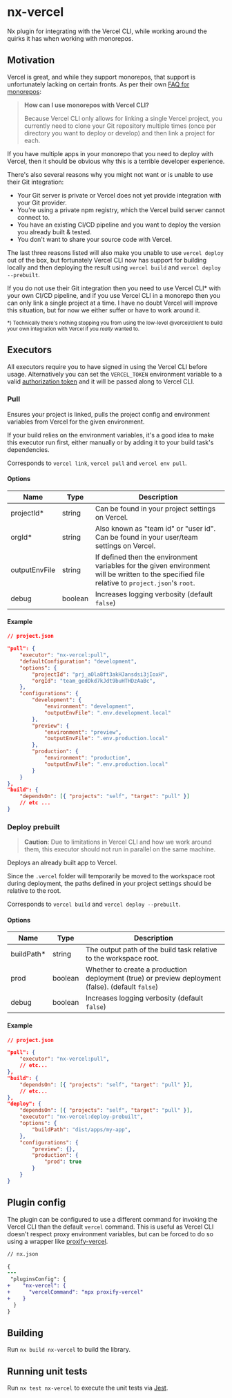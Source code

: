 # nx-vercel

Nx plugin for integrating with the Vercel CLI, while working around the quirks it has when working with monorepos.

## Motivation

Vercel is great, and while they support monorepos, that support is unfortunately lacking on certain fronts. As per their own [FAQ for monorepos](https://vercel.com/blog/monorepos#faq):

> **How can I use monorepos with Vercel CLI?**
>
> Because Vercel CLI only allows for linking a single Vercel project, you currently need to clone your Git repository multiple times (once per directory you want to deploy or develop) and then link a project for each.

If you have multiple apps in your monorepo that you need to deploy with Vercel, then it should be obvious why this is a terrible developer experience.

There's also several reasons why you might not want or is unable to use their Git integration:

- Your Git server is private or Vercel does not yet provide integration with your Git provider.
- You're using a private npm registry, which the Vercel build server cannot connect to.
- You have an existing CI/CD pipeline and you want to deploy the version you already built & tested.
- You don't want to share your source code with Vercel.

The last three reasons listed will also make you unable to use `vercel deploy` out of the box, but fortunately Vercel CLI now has support for building locally and then deploying the result using `vercel build` and `vercel deploy --prebuilt`.

If you do not use their Git integration then you need to use Vercel CLI\* with your own CI/CD pipeline, and if you use Vercel CLI in a monorepo then you can only link a single project at a time. I have no doubt Vercel will improve this situation, but for now we either suffer or have to work around it.

<sub>\*) Technically there's nothing stopping you from using the low-level @vercel/client to build your own integration with Vercel if you _really_ wanted to.</sub>

## Executors

All executors require you to have signed in using the Vercel CLI before usage. Alternatively you can set the `VERCEL_TOKEN` environment variable to a valid [authorization token](https://vercel.com/account/tokens) and it will be passed along to Vercel CLI.

### Pull

Ensures your project is linked, pulls the project config and environment variables from Vercel for the given environment.

If your build relies on the environment variables, it's a good idea to make this executor run first, either manually or by adding it to your build task's dependencies.

Corresponds to `vercel link`, `vercel pull` and `vercel env pull`.

#### Options

| Name          | Type    | Description                                                                                                                                    |
| ------------- | ------- | ---------------------------------------------------------------------------------------------------------------------------------------------- |
| projectId\*   | string  | Can be found in your project settings on Vercel.                                                                                               |
| orgId\*       | string  | Also known as "team id" or "user id". Can be found in your user/team settings on Vercel.                                                       |
| outputEnvFile | string  | If defined then the environment variables for the given environment will be written to the specified file relative to `project.json`'s `root`. |
| debug         | boolean | Increases logging verbosity (default `false`)                                                                                                  |

#### Example

```json
// project.json

"pull": {
    "executor": "nx-vercel:pull",
    "defaultConfiguration": "development",
    "options": {
        "projectId": "prj_aOla8ft3akHJansdsi3jIoxH",
        "orgId": "team_gedDkd7kJdt9buHTHDzAaBc",
    },
    "configurations": {
        "development": {
            "environment": "development",
            "outputEnvFile": ".env.development.local"
        },
        "preview": {
            "environment": "preview",
            "outputEnvFile": ".env.production.local"
        },
        "production": {
            "environment": "production",
            "outputEnvFile": ".env.production.local"
        }
    }
},
"build": {
    "dependsOn": [{ "projects": "self", "target": "pull" }]
    // etc ...
}
```

### Deploy prebuilt

> **Caution**: Due to limitations in Vercel CLI and how we work around them, this executor should not run in parallel on the same machine.

Deploys an already built app to Vercel.

Since the `.vercel` folder will temporarily be moved to the workspace root during deployment, the paths defined in your project settings should be relative to the root.

Corresponds to `vercel build` and `vercel deploy --prebuilt`.

#### Options

| Name        | Type    | Description                                                                                       |
| ----------- | ------- | ------------------------------------------------------------------------------------------------- |
| buildPath\* | string  | The output path of the build task relative to the workspace root.                                 |
| prod        | boolean | Whether to create a production deployment (true) or preview deployment (false). (default `false`) |
| debug       | boolean | Increases logging verbosity (default `false`)                                                     |

#### Example

```json
// project.json

"pull": {
    "executor": "nx-vercel:pull",
    // etc...
},
"build": {
    "dependsOn": [{ "projects": "self", "target": "pull" }],
    // etc...
},
"deploy": {
    "dependsOn": [{ "projects": "self", "target": "pull" }],
    "executor": "nx-vercel:deploy-prebuilt",
    "options": {
        "buildPath": "dist/apps/my-app",
    },
    "configurations": {
        "preview": {},
        "production": {
            "prod": true
        }
    }
}
```

## Plugin config

The plugin can be configured to use a different command for invoking the Vercel CLI than the default `vercel` command. This is useful as Vercel CLI doesn't respect proxy environment variables, but can be forced to do so using a wrapper like [proxify-vercel](https://www.npmjs.com/package/proxify-vercel).

```diff
// nx.json

{
---
 "pluginsConfig": {
+    "nx-vercel": {
+      "vercelCommand": "npx proxify-vercel"
+    }
  }
}
```

## Building

Run `nx build nx-vercel` to build the library.

## Running unit tests

Run `nx test nx-vercel` to execute the unit tests via [Jest](https://jestjs.io).
